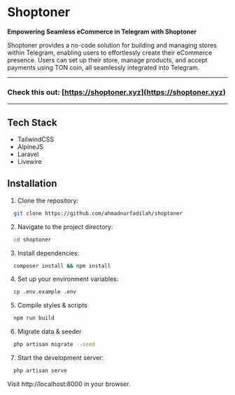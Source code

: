 
# Shoptoner
**Empowering Seamless eCommerce in Telegram with Shoptoner**


Shoptoner provides a no-code solution for building and managing stores within Telegram, enabling users to effortlessly create their eCommerce presence. Users can set up their store, manage products, and accept payments using TON coin, all seamlessly integrated into Telegram.

---
### Check this out: [https://shoptoner.xyz](https://shoptoner.xyz)
---
## Tech Stack

- TailwindCSS
- AlpineJS
- Laravel
- Livewire

## Installation

1. Clone the repository:
```bash
  git clone https://github.com/ahmadnurfadilah/shoptoner
```

2. Navigate to the project directory:
```bash
  cd shoptoner
```

3. Install dependencies:
```bash
  composer install && npm install
```

4. Set up your environment variables:
```bash
  cp .env.example .env
```

5. Compile styles & scripts
```bash
  npm run build
```

6. Migrate data & seeder
```bash
  php artisan migrate --seed
```

7. Start the development server:
```bash
  php artisan serve
```

Visit http://localhost:8000 in your browser.
